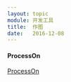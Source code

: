 ```yaml
---
layout: topic
module: 开发工具
title:  作图
date:   2016-12-08
---
```


#### ProcessOn

[ProcessOn](https://www.processon.com/)
